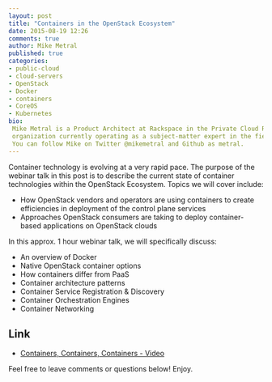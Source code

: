 ```yaml
---
layout: post
title: "Containers in the OpenStack Ecosystem"
date: 2015-08-19 12:26
comments: true
author: Mike Metral
published: true
categories:
- public-cloud
- cloud-servers
- OpenStack
- Docker
- containers
- CoreOS
- Kubernetes
bio:
 Mike Metral is a Product Architect at Rackspace in the Private Cloud R&D
 organization currently operating as a subject-matter expert in the field of containers.
 You can follow Mike on Twitter @mikemetral and Github as metral.
---
```


Container technology is evolving at a very rapid pace. The purpose of the
webinar talk in this post is to describe the current state of container technologies within the
OpenStack Ecosystem. Topics we will cover include:

* How OpenStack vendors and operators are using containers to create
efficiencies in deployment of the control plane services 
* Approaches OpenStack consumers are taking to deploy container-based
applications on OpenStack clouds

<!-- more -->

In this approx. 1 hour webinar talk, we will specifically discuss:

* An overview of Docker
* Native OpenStack container options
* How containers differ from PaaS
* Container architecture patterns
* Container Service Registration & Discovery
* Container Orchestration Engines
* Container Networking

## Link
* [Containers, Containers, Containers - Video](https://www.brighttalk.com/webcast/11427/160335)

Feel free to leave comments or questions below! Enjoy.
